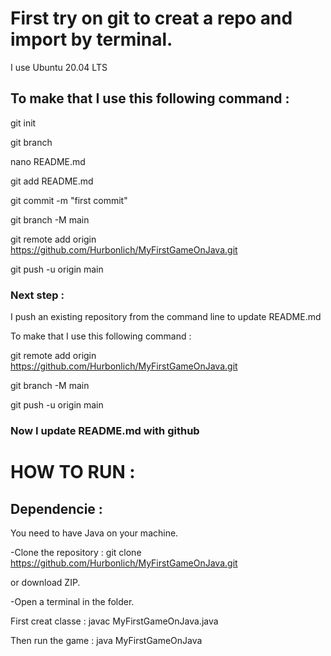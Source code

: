 # First try on git to creat a repo and import by terminal.

I use Ubuntu 20.04 LTS

## To make that I use this following command : 

git init

git branch

nano README.md

git add README.md

git commit -m "first commit"

git branch -M main

git remote add origin https://github.com/Hurbonlich/MyFirstGameOnJava.git

git push -u origin main 


### Next step : 

I push an existing repository from the command line to update README.md

To make that I use this following command : 

git remote add origin https://github.com/Hurbonlich/MyFirstGameOnJava.git

git branch -M main

git push -u origin main


### Now I update README.md with github


# HOW TO RUN : 

## Dependencie : 
You need to have Java on your machine.

-Clone the repository : git clone https://github.com/Hurbonlich/MyFirstGameOnJava.git

or download ZIP.

-Open a terminal in the folder.

First creat classe : javac MyFirstGameOnJava.java

Then run the game : java MyFirstGameOnJava




